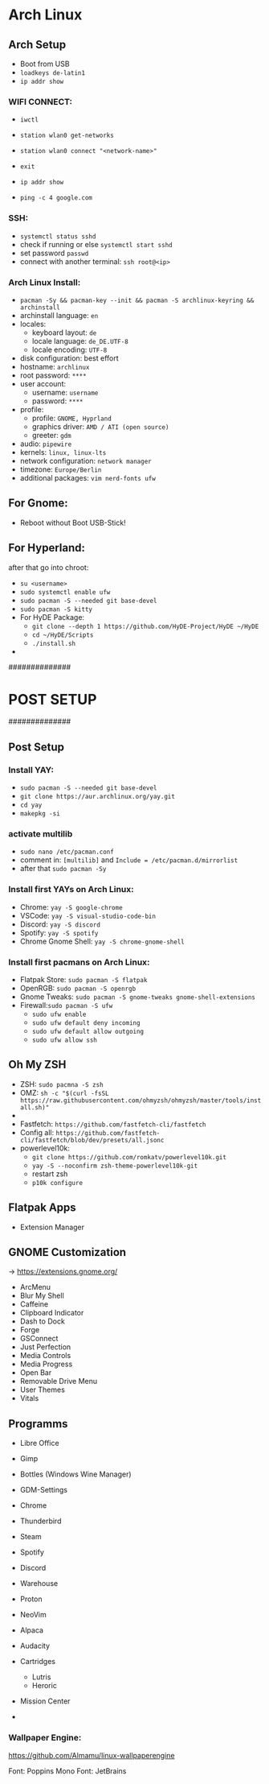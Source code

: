 # Arch Linux
## Arch Setup
- Boot from USB
- `loadkeys de-latin1`
- `ip addr show`

### WIFI CONNECT:
- `iwctl`
- `station wlan0 get-networks`
- `station wlan0 connect "<network-name>"`
- `exit`

- `ip addr show`
- `ping -c 4 google.com`

### SSH:
- `systemctl status sshd`
- check if running or else `systemctl start sshd`
- set password `passwd`
- connect with another terminal: `ssh root@<ip>`

### Arch Linux Install:
- `pacman -Sy && pacman-key --init && pacman -S archlinux-keyring && archinstall`
- archinstall language: `en`
- locales:
   - keyboard layout: `de`
   - locale language: `de_DE.UTF-8`
   - locale encoding: `UTF-8`
- disk configuration: best effort
- hostname: `archlinux`
- root password: `****`
- user account:
   - username: `username`
   - password: `****`
- profile:
   - profile: `GNOME, Hyprland`
   - graphics driver: `AMD / ATI (open source)`
   - greeter: `gdm`
- audio: `pipewire`
- kernels: `linux, linux-lts`
- network configuration: `network manager`
- timezone: `Europe/Berlin`
- additional packages: `vim nerd-fonts ufw`

## For Gnome:
- Reboot without Boot USB-Stick!

## For Hyperland:
after that go into chroot:
- `su <username>`
- `sudo systemctl enable ufw`
- `sudo pacman -S --needed git base-devel`
- `sudo pacman -S kitty`
- For HyDE Package:
    - `git clone --depth 1 https://github.com/HyDE-Project/HyDE ~/HyDE`
    - `cd ~/HyDE/Scripts`
    - `./install.sh`
- 

##############
# POST SETUP #
##############

## Post Setup
### Install YAY:
- `sudo pacman -S --needed git base-devel`
- `git clone https://aur.archlinux.org/yay.git`
- `cd yay`
- `makepkg -si`

### activate multilib
- `sudo nano /etc/pacman.conf`
- comment in: `[multilib]` and `Include = /etc/pacman.d/mirrorlist`
- after that `sudo pacman -Sy`

### Install first YAYs on Arch Linux:
- Chrome: `yay -S google-chrome`
- VSCode: `yay -S visual-studio-code-bin`
- Discord: `yay -S discord`
- Spotify: `yay -S spotify`
- Chrome Gnome Shell: `yay -S chrome-gnome-shell`

### Install first pacmans on Arch Linux:
- Flatpak Store: `sudo pacman -S flatpak`
- OpenRGB: `sudo pacman -S openrgb`
- Gnome Tweaks: `sudo pacman -S gnome-tweaks gnome-shell-extensions`
- Firewall:`sudo pacman -S ufw`
    - `sudo ufw enable`
    - `sudo ufw default deny incoming`
    - `sudo ufw default allow outgoing`
    - `sudo ufw allow ssh`
    
## Oh My ZSH
- ZSH: `sudo pacmna -S zsh`
- OMZ: `sh -c "$(curl -fsSL https://raw.githubusercontent.com/ohmyzsh/ohmyzsh/master/tools/install.sh)"`
- 
- Fastfetch: `https://github.com/fastfetch-cli/fastfetch `
- Config all: `https://github.com/fastfetch-cli/fastfetch/blob/dev/presets/all.jsonc `
- powerlevel10k:
  - `git clone https://github.com/romkatv/powerlevel10k.git`
  - `yay -S --noconfirm zsh-theme-powerlevel10k-git`
  - restart zsh
  - `p10k configure`

## Flatpak Apps
- Extension Manager

## GNOME Customization
-> https://extensions.gnome.org/
- ArcMenu
- Blur My Shell
- Caffeine
- Clipboard Indicator
- Dash to Dock
- Forge
- GSConnect
- Just Perfection
- Media Controls
- Media Progress
- Open Bar
- Removable Drive Menu
- User Themes
- Vitals

## Programms
- Libre Office
- Gimp
- Bottles (Windows Wine Manager)
- GDM-Settings
- Chrome
- Thunderbird
- Steam
- Spotify
- Discord
- Warehouse
- Proton
- NeoVim

- Alpaca
- Audacity
- Cartridges
  - Lutris
  - Heroric
- Mission Center
- 

### Wallpaper Engine:
https://github.com/Almamu/linux-wallpaperengine

Font: Poppins
Mono Font: JetBrains